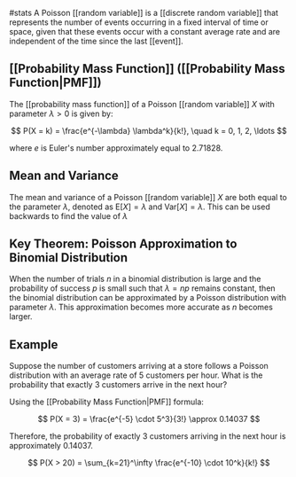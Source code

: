#stats 
A Poisson [[random variable]] is a [[discrete random variable]] that represents the number of events occurring in a fixed interval of time or space, given that these events occur with a constant average rate and are independent of the time since the last [[event]]. 

## [[Probability Mass Function]] ([[Probability Mass Function|PMF]])

The [[probability mass function]] of a Poisson [[random variable]] $X$ with parameter $\lambda > 0$ is given by:

$$
P(X = k) = \frac{e^{-\lambda} \lambda^k}{k!}, \quad k = 0, 1, 2, \ldots
$$

where $e$ is Euler's number approximately equal to $2.71828$.

## Mean and Variance

The mean and variance of a Poisson [[random variable]] $X$ are both equal to the parameter $\lambda$, denoted as $\text{E}[X] = \lambda$ and $\text{Var}[X] = \lambda$.
This can be used backwards to find the value of $\lambda$
## Key Theorem: Poisson Approximation to Binomial Distribution

When the number of trials $n$ in a binomial distribution is large and the probability of success $p$ is small such that $\lambda = np$ remains constant, then the binomial distribution can be approximated by a Poisson distribution with parameter $\lambda$. This approximation becomes more accurate as $n$ becomes larger.

## Example

Suppose the number of customers arriving at a store follows a Poisson distribution with an average rate of 5 customers per hour. What is the probability that exactly 3 customers arrive in the next hour?

Using the [[Probability Mass Function|PMF]] formula:

$$
P(X = 3) = \frac{e^{-5} \cdot 5^3}{3!} \approx 0.14037
$$

Therefore, the probability of exactly 3 customers arriving in the next hour is approximately 0.14037.

$$
P(X > 20) = \sum_{k=21}^\infty \frac{e^{-10} \cdot 10^k}{k!}
$$
